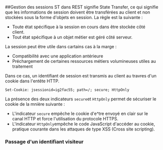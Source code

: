 ##Gestion des sessions
ST dans REST signifie State Transfer, ce qui signifie que les informations de session doivent être transférées au client et non stockées sous la forme d'objets en session. La règle est la suivante :
- Toute état spécifique à la session en cours dans être stockée côté client.
- Tout état spécifique à un objet métier est géré côté serveur.

La session peut être utile dans cartains cas à la marge :
- Compatibilité avec une application antérieure
- Préchargement de certaines ressources métiers volumineuses utiles au traitement

Dans ce cas, un identifiant de session est transmis au client au travres d'un cookie dans l'entête HTTP.

```
Set-Cookie: jsessionid=ig2fac55; path=/; secure; HttpOnly
```

La présence des deux indicateurs ```secure```et ```HttpOnly``` permet de sécuriser le cookie de la mnière suivante :

- L'indicateur ```secure``` empêche le cookie d'e^tre envoyé en clair sur le canal HTTP et force l'utilisation du protocole HTTPS.
- L'indicateur ```HttpOnly```empêche le code JavaScript d'accéder au cookie, pratique courante dans les attaques de type XSS (Cross site scripting). 

### Passage d'un identifiant visiteur